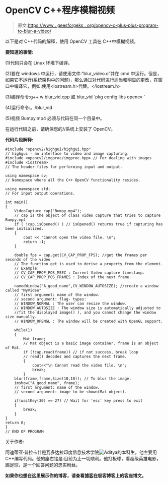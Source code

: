 # OpenCV C++程序模糊视频

> 原文:[https://www . geesforgeks . org/opencv-c-plus-plus-program-to-blur-a-video/](https://www.geeksforgeeks.org/opencv-c-plus-plus-program-to-blur-a-video/)

以下是对 C++代码的解释，使用 OpenCV 工具在 C++中模糊视频。

**要知道的事情:**

(1)代码只会在 Linux 环境下编译。

(2)要在 windows 中运行，请使用文件:“blur_video.o”并在 cmd 中运行。但是，如果它不运行(系统架构中的问题)，那么通过对代码进行适当和明显的更改，在窗口中编译它，例如:使用<iostream.h>代替<iostream>。</iostream></iostream.h>

(3)编译命令:g++ w blur_vid.cpp 或 blur_vid `pkg config libs opencv '

(4)运行命令:。/blur_vid

(5)视频 Bumpy.mp4 必须与代码在同一个目录中。

在运行代码之前，请确保您的//系统上安装了 OpenCV。

**代码片段解释:**

```
#include "opencv2/highgui/highgui.hpp"
// highgui - an interface to video and image capturing.
#include <opencv2/imgproc/imgproc.hpp> // For dealing with images
#include <iostream>
// The header files for performing input and output.

using namespace cv;
// Namespace where all the C++ OpenCV functionality resides.

using namespace std;
// For input output operations.

int main()
{
    VideoCapture cap("Bumpy.mp4");
    // cap is the object of class video capture that tries to capture Bumpy.mp4
    if ( !cap.isOpened() ) // isOpened() returns true if capturing has been initialized.
    {
        cout << "Cannot open the video file. \n";
        return -1;
    }

    double fps = cap.get(CV_CAP_PROP_FPS); //get the frames per seconds of the video
    // The function get is used to derive a property from the element.
    // Example:
    // CV_CAP_PROP_POS_MSEC : Current Video capture timestamp.
    // CV_CAP_PROP_POS_FRAMES : Index of the next frame.

    namedWindow("A_good_name",CV_WINDOW_AUTOSIZE); //create a window called "MyVideo"
    // first argument: name of the window.
    // second argument: flag- types:
    // WINDOW_NORMAL : The user can resize the window.
    // WINDOW_AUTOSIZE : The window size is automatically adjusted to 
    //fit the displayed image() ), and you cannot change the window size manually.
    // WINDOW_OPENGL : The window will be created with OpenGL support.

    while(1)
    {
        Mat frame;
        // Mat object is a basic image container. frame is an object of Mat.
        if (!cap.read(frame)) // if not success, break loop
        // read() decodes and captures the next frame.
        {
            cout<<"\n Cannot read the video file. \n";
            break;
        }
    blur(frame,frame,Size(10,10)); // To blur the image.
    imshow("A_good_name", frame);
    // first argument: name of the window.
    // second argument: image to be shown(Mat object).

    if(waitKey(30) == 27) // Wait for 'esc' key press to exit
    {
        break;
    }
}
return 0;
}
// END OF PROGRAM

```

关于作者:

阿迪蒂亚·普拉卡什是瓦多达拉印度信息技术学院![Aditya](http://d1gjlxt8vb0knt.cloudfront.net//wp-content/uploads/Aditya-100x100.jpg)的本科生。他主要用 C++编写代码。他的座右铭是:目前为止一切顺利。他打板球，看超级英雄电影，踢足球，是一个回答问题的忠实粉丝。

**如果你也想在这里展示你的博客，请查看[博客](http://geeksquiz.com/gblog/)在极客博客上的客座博文。**